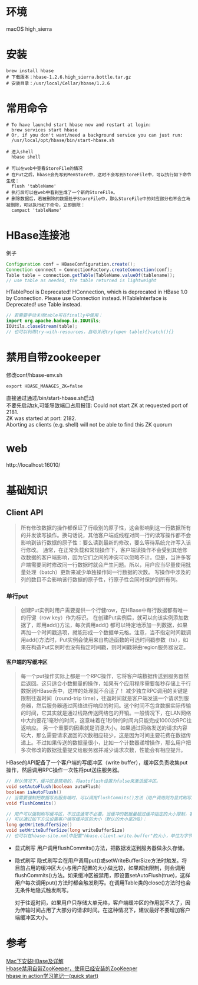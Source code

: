 # 环境
macOS high_sierra
# 安装
```shell
brew install hbase
# 下载版本：hbase-1.2.6.high_sierra.bottle.tar.gz
# 安装目录：/usr/local/Cellar/hbase/1.2.6
```

# 常用命令
```shell
# To have launchd start hbase now and restart at login:
  brew services start hbase
# Or, if you don't want/need a background service you can just run:
  /usr/local/opt/hbase/bin/start-hbase.sh
  
# 进入shell
  hbase shell
  
# 可以在web中查看StoreFile的情况
# 在Put之后，hbase会先写到MemStore中，这时不会写到StoreFile中，可以执行如下命令生成：
  flush 'tableName'
# 执行后可以在web中看到生成了一个新的StoreFile。
# 删除数据后，若被删除的数据处于StoreFile中，那么StoreFile中的对应部分也不会立马被删除，可以执行如下命令，立即删除：
  campact 'tableName'
```



# HBase连接池
例子
```java
Configuration conf = HBaseConfiguration.create();
Connection connnect = ConnectionFactory.createConnection(conf);
Table table = connection.getTable(TableName.valueOf(tablename));
// use table as needed, the table returned is lightweight

```
HTablePool is Deprecated! HConnection, which is deprecated in HBase 1.0 by Connection. Please use Connection instead.
HTableInterface is Deprecated! use Table instead.
```java
// 若需要手动关闭table可在finally中使用：
import org.apache.hadoop.io.IOUtils;
IOUtils.closeStream(table);
// 也可以利用try-with-resources，自动关闭try(open table){}catch(){}
```


# 禁用自带zookeeper
修改conf/hbase-env.sh
```shell
export HBASE_MANAGES_ZK=false
```
直接通过通过/bin/start-hbase.sh启动  
不要先启动zk,可能导致端口占用报错:
Could not start ZK at requested port of 2181.  
ZK was started at port: 2182.  
Aborting as clients (e.g. shell) will not be able to find this ZK quorum

# web
http://localhost:16010/


# 基础知识
## Client API
> 所有修改数据的操作都保证了行级别的原子性，这会影响到这一行数据所有的并发读写操作。换句话说，其他客户端或线程对同一行的读写操作都不会影响到该行数据的原子性：要么读到最新的修改，要么等待系统允许写入该行修改。
  通常，在正常负载和常规操作下，客户端读操作不会受到其他修改数据的客户端影响，因为它们之间的冲突可以忽略不计。但是，当许多客户端需要同时修改同一行数据时就会产生问题。所以，用户应当尽量使用批量处理（batch）更新来减少单独操作同一行数据的次数。
  写操作中涉及的列的数目不会影响该行数据的原子性，行原子性会同时保护到所有列。
  
  ### 单行put
  > 创建Put实例时用户需要提供一个行健row，在HBase中每行数据都有唯一的行键（row key）作为标识。
  在创建Put实例后，就可以向该实例添加数据了，即用add()方法，每次调用add() 都可以特定地添加一列数据，如果再加一个时间戳选项，就能形成一个数据单元格。注意，当不指定时间戳调用add()方法时，Put实例会使用来自构造函数的可选时间戳参数（ts），如果在构造Put实例时也没有指定时间戳，则时间戳将由region服务器设定。
  
  #### 客户端的写缓冲区
> 每一个put操作实际上都是一个RPC操作，它将客户端数据传送到服务器然后返回。这只适合小数据量的操作，如果有个应用程序需要每秒存储上千行数据到HBase表中，这样的处理就不合适了！
减少独立RPC调用的关键是限制往返时间（round-trip time），往返时间就是客户端发送一个请求到服务器，然后服务器通过网络进行响应的时间。这个时间不包含数据实际传输的时间，它其实就是通过线路传送网络包的开销。一般情况下，在LAN网络中大约要花1毫秒的时间，这意味着在1秒钟的时间内只能完成1000次RPC往返响应。
另一个重要的因素就是消息大小。如果通过网络发送的请求内容较大，那么需要请求返回的次数相应较少，这是因为时间主要花费在数据传递上。不过如果传送的数据量很小，比如一个计数器递增操作，那么用户把多次修改的数据批量提交给服务器并减少请求次数，性能会有相应提升。

HBase的API配备了一个客户端的写缓冲区（write buffer），缓冲区负责收集put操作，然后调用RPC操作一次性将put送往服务器。
```java
// 默认情况下，缓冲区是禁用的，将autoflush设置为false来激活缓冲区。
void setAutoFlush(boolean autoFlush)
boolean isAutoFlush()
// 当需要强制把数据写到服务端时，可以调用flushCommits()方法（用户调用则为显式刷写）
void flushCommits()

// 用户可以强制刷写缓冲区，不过这通常不必要。当缓冲的数据量超过缓冲指定的大小限制，客户端就会隐式地调用刷写命令。
// 可以通过如下方法设置客户端写缓冲区的大小（默认的大小是2MB）：
long getWriteBufferSize()
void setWriteBufferSize(long writeBufferSize)
// 也可以在hbase-site.xml中配置"hbase.client.write.buffer"的大小，单位为字节，默认值即2097152（字节，即2MB），用这种方式可以避免在每一个Table实例中设定缓冲区的麻烦。
```

- 显式刷写
    用户调用flushCommits()方法，把数据发送到服务器做永久存储。
- 隐式刷写
    隐式刷写会在用户调用put()或setWriteBufferSize方法时触发。将目前占用的缓冲区大小与用户配置的大小做比较，如果超出限制，则会调用flushCommits()方法。如果缓冲区被禁用，即设置setAutoFlush(true)，这样用户每次调用put()方法时都会触发刷写。在调用Table类的close()方法时也会无条件地隐式触发刷写。
  
  对于往返时间，如果用户只存储大单元格，客户端缓冲区的作用就不大了，因为传输时间占用了大部分的请求时间。在这种情况下，建议最好不要增加客户端缓冲区大小。
  
  



















# 参考
[Mac下安装HBase及详解](http://www.jianshu.com/p/510e1d599123)  
[Hbase禁用自带ZooKeeper，使用已经安装的ZooKeeper](http://www.aboutyun.com/thread-7451-1-1.html)  
[hbase in action学习笔记一(quick start)](http://san-yun.iteye.com/blog/1991107)  
